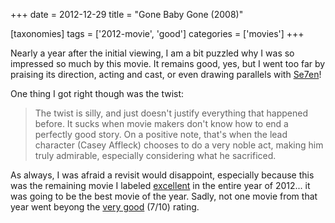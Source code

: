 +++
date = 2012-12-29
title = "Gone Baby Gone (2008)"

[taxonomies]
tags = ['2012-movie', 'good']
categories = ['movies']
+++

Nearly a year after the initial viewing, I am a bit puzzled why I was so
impressed so much by this movie. It remains good, yes, but I went too
far by praising its direction, acting and cast, or even drawing
parallels with [Se7en]!

One thing I got right though was the twist:

> The twist is silly, and just doesn\'t justify everything that happened
> before. It sucks when movie makers don\'t know how to end a perfectly
> good story. On a positive note, that\'s when the lead character (Casey
> Affleck) chooses to do a very noble act, making him truly admirable,
> especially considering what he sacrificed.

As always, I was afraid a revisit would disappoint, especially because
this was the remaining movie I labeled [excellent] in the entire year of
2012\... it was going to be the best movie of the year. Sadly, not one
movie from that year went beyong the [very good] (7/10) rating.

  [Se7en]: http://tshepang.net/se7en-1995
  [excellent]: http://tshepang.net/tags/excellent
  [very good]: http://tshepang.net/tags/good
